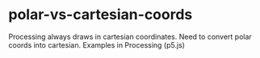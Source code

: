 # polar-vs-cartesian-coords
Processing always draws in cartesian coordinates. Need to convert polar coords into cartesian. Examples in Processing (p5.js)
